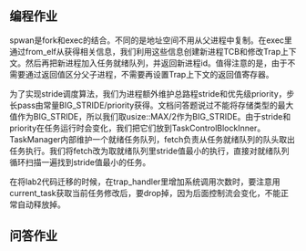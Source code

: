 ## 编程作业

spwan是fork和exec的结合。不同的是地址空间不用从父进程中复制。在exec里通过from_elf从获得相关信息，我们利用这些信息创建新进程TCB和修改Trap上下文。然后再把新进程加入任务就绪队列，并返回新进程id。值得注意的是，由于不需要通过返回值区分父子进程，不需要再设置Trap上下文的返回值寄存器。

为了实现stride调度算法，我们为进程额外维护总路程stride和优先级priority，步长pass由常量BIG_STRIDE/priority获得。文档问答题说过不能将存储类型的最大值作为BIG_STRIDE，所以我们取usize::MAX/2作为BIG_STRIDE。由于stride和priority在任务运行时会变化，我们把它们放到TaskControlBlockInner。TaskManager内部维护一个就绪任务队列，fetch负责从任务就绪队列的队头取出任务执行。我们将fetch改为取就绪队列里stride值最小的执行，直接对就绪队列循环扫描一遍找到stride值最小的任务。

在将lab2代码迁移的时候，在trap_handler里增加系统调用次数时，要注意用current_task获取当前任务修改后，要drop掉，因为后面控制流会变化，不能正常自动释放掉。

## 问答作业
